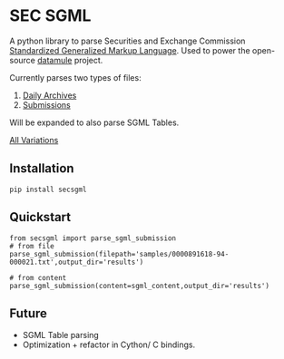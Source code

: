 # SEC SGML

A python library to parse Securities and Exchange Commission [Standardized Generalized Markup Language](https://en.wikipedia.org/wiki/Standard_Generalized_Markup_Language). Used to power the open-source [datamule](https://github.com/john-friedman/datamule-python) project.

Currently parses two types of files:
1. [Daily Archives](https://www.sec.gov/Archives/edgar/Feed/)
2. [Submissions](https://www.sec.gov/Archives/edgar/data/1318605/000095017022000796/0000950170-22-000796.txt)

Will be expanded to also parse SGML Tables. 

[All Variations](submission_variations.md)

## Installation
```
pip install secsgml
```
## Quickstart
```
from secsgml import parse_sgml_submission
# from file
parse_sgml_submission(filepath='samples/0000891618-94-000021.txt',output_dir='results')

# from content
parse_sgml_submission(content=sgml_content,output_dir='results')
```

## Future
* SGML Table parsing
* Optimization + refactor in Cython/ C bindings.



